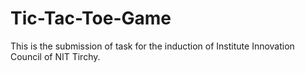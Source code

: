 # Tic-Tac-Toe-Game
This is the submission of task for the induction of Institute Innovation Council of NIT Tirchy.
